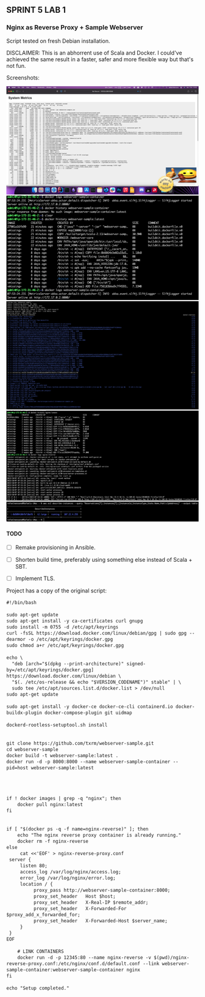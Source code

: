 ## SPRINT 5 LAB 1
### Nginx as Reverse Proxy + Sample Webserver

Script tested on fresh Debian installation.

DISCLAIMER: This is an abhorrent use of Scala and Docker. I could've achieved the same result in a faster, safer and more flexible way but that's not fun.

Screenshots:

![End result](https://github.com/txrm/webserver-sample/blob/main/worksonmymachine/result.png?raw=true)
![Webserver Logs](https://github.com/txrm/webserver-sample/blob/main/worksonmymachine/webserver.png?raw=true)
![Webserver Build Logs](https://github.com/txrm/webserver-sample/blob/main/worksonmymachine/webserver_build.png?raw=true)
![Nginx Logs](https://github.com/txrm/webserver-sample/blob/main/worksonmymachine/nginx.png?raw=true)
![AWSMachine](https://github.com/txrm/webserver-sample/blob/main/worksonmymachine/AWSremotemachine.png?raw=true)


#### TODO
- [ ] Remake provisioning in Ansible.
- [ ] Shorten build time, preferably using something else instead of Scala + SBT.
- [ ] Implement TLS.



Project has a copy of the original script:

```shell
#!/bin/bash

sudo apt-get update
sudo apt-get install -y ca-certificates curl gnupg
sudo install -m 0755 -d /etc/apt/keyrings
curl -fsSL https://download.docker.com/linux/debian/gpg | sudo gpg --dearmor -o /etc/apt/keyrings/docker.gpg
sudo chmod a+r /etc/apt/keyrings/docker.gpg

echo \
  "deb [arch="$(dpkg --print-architecture)" signed-by=/etc/apt/keyrings/docker.gpg] https://download.docker.com/linux/debian \
  "$(. /etc/os-release && echo "$VERSION_CODENAME")" stable" | \
  sudo tee /etc/apt/sources.list.d/docker.list > /dev/null
sudo apt-get update

sudo apt-get install -y docker-ce docker-ce-cli containerd.io docker-buildx-plugin docker-compose-plugin git uidmap

dockerd-rootless-setuptool.sh install


git clone https://github.com/txrm/webserver-sample.git
cd webserver-sample
docker build -t webserver-sample:latest .
docker run -d -p 8000:8000 --name webserver-sample-container --pid=host webserver-sample:latest




if ! docker images | grep -q "nginx"; then
    docker pull nginx:latest
fi


if [ "$(docker ps -q -f name=nginx-reverse)" ]; then
    echo "The nginx reverse proxy container is already running."
    docker rm -f nginx-reverse
else
     cat <<'EOF' > nginx-reverse-proxy.conf
 server {
     listen 80;
     access_log /var/log/nginx/access.log;
     error_log /var/log/nginx/error.log;
     location / {
          proxy_pass http://webserver-sample-container:8000;
          proxy_set_header   Host $host;
          proxy_set_header   X-Real-IP $remote_addr;
          proxy_set_header   X-Forwarded-For $proxy_add_x_forwarded_for;
          proxy_set_header   X-Forwarded-Host $server_name;
     }
 }
EOF

    # LINK CONTAINERS
    docker run -d -p 12345:80 --name nginx-reverse -v $(pwd)/nginx-reverse-proxy.conf:/etc/nginx/conf.d/default.conf --link webserver-sample-container:webserver-sample-container nginx
fi

echo "Setup completed."


```
